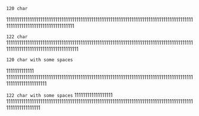 `120 char`

111111111111111111111111111111111111111111111111111111111111111111111111111111111111111111111111111111111111111111111111

`122 char`
11111111111111111111111111111111111111111111111111111111111111111111111111111111111111111111111111111111111111111111111111

`120 char with some spaces`

1111111111111 11111111111111111111111111111111111111111111111111111111111111111111111111111111111111111111111111111111111

`122 char with some spaces`
111111111111111111 11111111111111111111111111111111111111111111111111111111111111111111111111111111111111111111111111111111
